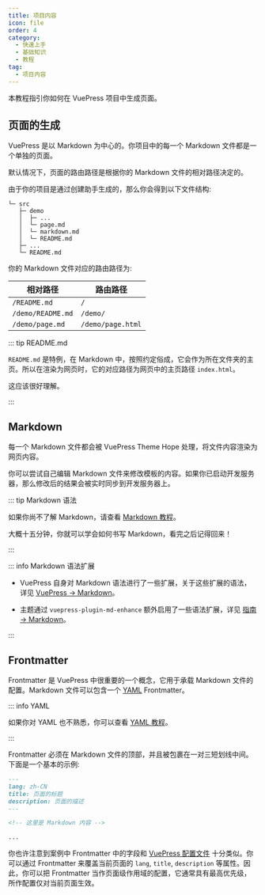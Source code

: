 ```yaml
---
title: 项目内容
icon: file
order: 4
category:
  - 快速上手
  - 基础知识
  - 教程
tag:
  - 项目内容
---
```


本教程指引你如何在 VuePress 项目中生成页面。

<!-- more -->

## 页面的生成

VuePress 是以 Markdown 为中心的。你项目中的每一个 Markdown 文件都是一个单独的页面。

默认情况下，页面的路由路径是根据你的 Markdown 文件的相对路径决定的。

由于你的项目是通过创建助手生成的，那么你会得到以下文件结构:

```
└─ src
   ├─ demo
   │  ├─ ...
   │  └─ page.md
   │  └─ markdown.md
   │  └─ README.md
   ├─ ...
   └─ README.md
```

你的 Markdown 文件对应的路由路径为:

| 相对路径          | 路由路径          |
| ----------------- | ----------------- |
| `/README.md`      | `/`               |
| `/demo/README.md` | `/demo/`          |
| `/demo/page.md`   | `/demo/page.html` |

::: tip README.md

`README.md` 是特例，在 Markdown 中，按照约定俗成，它会作为所在文件夹的主页。所以在渲染为网页时，它的对应路径为网页中的主页路径 `index.html`。

这应该很好理解。

:::

## Markdown

每一个 Markdown 文件都会被 VuePress Theme Hope 处理，将文件内容渲染为网页内容。

你可以尝试自己编辑 Markdown 文件来修改模板的内容。如果你已启动开发服务器，那么修改后的结果会被实时同步到开发服务器上。

::: tip Markdown 语法

如果你尚不了解 Markdown，请查看 [Markdown 教程](../cookbook/markdown/README.md)。

大概十五分钟，你就可以学会如何书写 Markdown，看完之后记得回来！

:::

::: info Markdown 语法扩展

- VuePress 自身对 Markdown 语法进行了一些扩展，关于这些扩展的语法，详见 [VuePress → Markdown](../cookbook/vuepress/markdown.md)。

- 主题通过 `vuepress-plugin-md-enhance` 额外启用了一些语法扩展，详见 [指南 → Markdown](../guide/intro/markdown.md)。

:::

## Frontmatter

Frontmatter 是 VuePress 中很重要的一个概念，它用于承载 Markdown 文件的配置。Markdown 文件可以包含一个 [YAML](https://yaml.org/) Frontmatter。

::: info YAML

如果你对 YAML 也不熟悉，你可以查看 [YAML 教程](https://mister-hope.com/code/language/yaml/)。

:::

Frontmatter 必须在 Markdown 文件的顶部，并且被包裹在一对三短划线中间。下面是一个基本的示例:

```md
---
lang: zh-CN
title: 页面的标题
description: 页面的描述
---

<!-- 这里是 Markdown 内容 -->

...
```

你也许注意到案例中 Frontmatter 中的字段和 [VuePress 配置文件][config] 十分类似。你可以通过 Frontmatter 来覆盖当前页面的 `lang`, `title`, `description` 等属性。因此，你可以把 Frontmatter 当作页面级作用域的配置，它通常具有最高优先级，所作配置仅对当前页面生效。

[config]: https://vuejs.press/zh/guide/configuration.html#%E9%85%8D%E7%BD%AE%E6%96%87%E4%BB%B6
